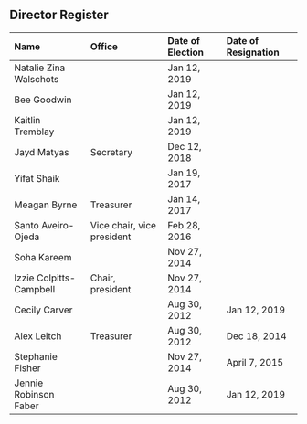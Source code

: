 ## Director Register

| Name | Office | Date of Election | Date of Resignation |
| :--- | :--- | :--- | :--- |
| Natalie Zina Walschots | | Jan 12, 2019 | |
| Bee Goodwin | | Jan 12, 2019 | |
| Kaitlin Tremblay | | Jan 12, 2019 | |
| Jayd Matyas | Secretary | Dec 12, 2018 | |
| Yifat Shaik |  | Jan 19, 2017 | |
| Meagan Byrne | Treasurer | Jan 14, 2017 | |
| Santo Aveiro-Ojeda | Vice chair, vice president | Feb 28, 2016 | |
| Soha Kareem | | Nov 27, 2014 | |
| Izzie Colpitts-Campbell | Chair, president | Nov 27, 2014 | |
| Cecily Carver | | Aug 30, 2012 | Jan 12, 2019 |
| Alex Leitch | Treasurer | Aug 30, 2012 | Dec 18, 2014 |
| Stephanie Fisher | | Nov 27, 2014 | April 7, 2015 |
| Jennie Robinson Faber | | Aug 30, 2012 | Jan 12, 2019 |

